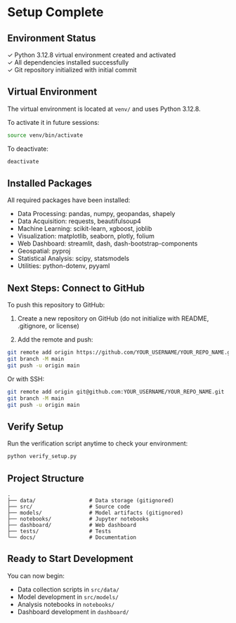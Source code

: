 # Setup Complete

## Environment Status

✓ Python 3.12.8 virtual environment created and activated  
✓ All dependencies installed successfully  
✓ Git repository initialized with initial commit  

## Virtual Environment

The virtual environment is located at `venv/` and uses Python 3.12.8.

To activate it in future sessions:
```bash
source venv/bin/activate
```

To deactivate:
```bash
deactivate
```

## Installed Packages

All required packages have been installed:
- Data Processing: pandas, numpy, geopandas, shapely
- Data Acquisition: requests, beautifulsoup4
- Machine Learning: scikit-learn, xgboost, joblib
- Visualization: matplotlib, seaborn, plotly, folium
- Web Dashboard: streamlit, dash, dash-bootstrap-components
- Geospatial: pyproj
- Statistical Analysis: scipy, statsmodels
- Utilities: python-dotenv, pyyaml

## Next Steps: Connect to GitHub

To push this repository to GitHub:

1. Create a new repository on GitHub (do not initialize with README, .gitignore, or license)

2. Add the remote and push:
```bash
git remote add origin https://github.com/YOUR_USERNAME/YOUR_REPO_NAME.git
git branch -M main
git push -u origin main
```

Or with SSH:
```bash
git remote add origin git@github.com:YOUR_USERNAME/YOUR_REPO_NAME.git
git branch -M main
git push -u origin main
```

## Verify Setup

Run the verification script anytime to check your environment:
```bash
python verify_setup.py
```

## Project Structure

```
.
├── data/                 # Data storage (gitignored)
├── src/                  # Source code
├── models/               # Model artifacts (gitignored)
├── notebooks/            # Jupyter notebooks
├── dashboard/            # Web dashboard
├── tests/                # Tests
└── docs/                 # Documentation
```

## Ready to Start Development

You can now begin:
- Data collection scripts in `src/data/`
- Model development in `src/models/`
- Analysis notebooks in `notebooks/`
- Dashboard development in `dashboard/`

